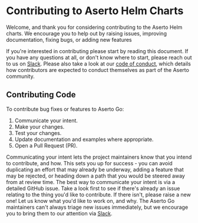 # Contributing to Aserto Helm Charts

Welcome, and thank you for considering contributing to the Aserto Helm charts.
We encourage you to help out by raising issues, improving documentation,
fixing bugs, or adding new features

If you're interested in contributing please start by reading this document. If
you have any questions at all, or don't know where to start, please reach out to
us on [Slack](https://asertocommunity.slack.com/). Please also take a look at our
[code of conduct](CODE_OF_CONDUCT.md), which details
how contributors are expected to conduct themselves as part of the Aserto community.

## Contributing Code

To contribute bug fixes or features to Aserto Go:

1. Communicate your intent.
1. Make your changes.
1. Test your changes.
1. Update documentation and examples where appropriate.
1. Open a Pull Request (PR).

Communicating your intent lets the project maintainers know that you intend
to contribute, and how. This sets you up for success - you can avoid duplicating
an effort that may already be underway, adding a feature that may be rejected,
or heading down a path that you would be steered away from at review time. The
best way to communicate your intent is via a detailed GitHub issue. Take a look
first to see if there's already an issue relating to the thing you'd like to
contribute. If there isn't, please raise a new one! Let us know what you'd like
to work on, and why. The Aserto Go maintainers can't always triage new issues
immediately, but we encourage you to bring them to our attention via
[Slack](https://asertocommunity.slack.com/).
